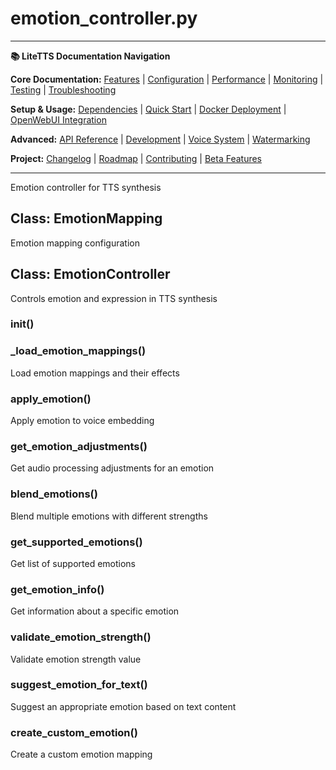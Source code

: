 # emotion_controller.py

---
**📚 LiteTTS Documentation Navigation**

**Core Documentation:** [Features](../../../../../FEATURES.md) | [Configuration](../../../../../CONFIGURATION.md) | [Performance](../../../../../PERFORMANCE.md) | [Monitoring](../../../../../MONITORING.md) | [Testing](../../../../../TESTING.md) | [Troubleshooting](../../../../../TROUBLESHOOTING.md)

**Setup & Usage:** [Dependencies](../../../../../DEPENDENCIES.md) | [Quick Start](../../../../../usage/QUICK_START_COMMANDS.md) | [Docker Deployment](../../../../../usage/DOCKER-DEPLOYMENT.md) | [OpenWebUI Integration](../../../../../usage/OPENWEBUI-INTEGRATION.md)

**Advanced:** [API Reference](../../../../API_REFERENCE.md) | [Development](../../../../../development/README.md) | [Voice System](../../../../../voices/README.md) | [Watermarking](../../../../../WATERMARKING.md)

**Project:** [Changelog](../../../../../CHANGELOG.md) | [Roadmap](../../../../../ROADMAP.md) | [Contributing](../../../../../CONTRIBUTIONS.md) | [Beta Features](../../../../../BETA_FEATURES.md)

---


Emotion controller for TTS synthesis


## Class: EmotionMapping

Emotion mapping configuration

## Class: EmotionController

Controls emotion and expression in TTS synthesis

### __init__()

### _load_emotion_mappings()

Load emotion mappings and their effects

### apply_emotion()

Apply emotion to voice embedding

### get_emotion_adjustments()

Get audio processing adjustments for an emotion

### blend_emotions()

Blend multiple emotions with different strengths

### get_supported_emotions()

Get list of supported emotions

### get_emotion_info()

Get information about a specific emotion

### validate_emotion_strength()

Validate emotion strength value

### suggest_emotion_for_text()

Suggest an appropriate emotion based on text content

### create_custom_emotion()

Create a custom emotion mapping

